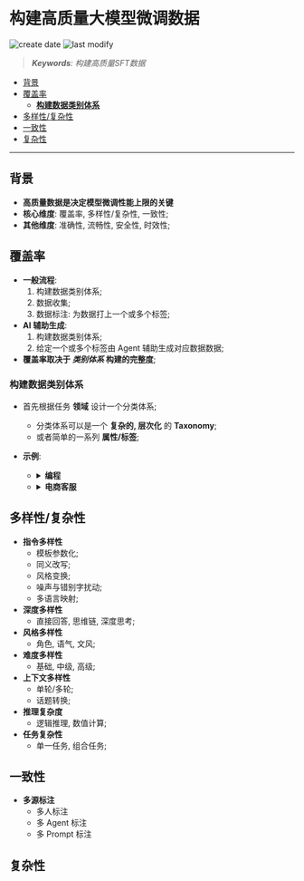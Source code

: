 构建高质量大模型微调数据
===
<!--START_SECTION:badge-->
![create date](https://img.shields.io/static/v1?label=create%20date&message=2025-09-17&label_color=gray&color=lightsteelblue&style=flat-square)
![last modify](https://img.shields.io/static/v1?label=last%20modify&message=2025-09-19%2004%3A11%3A35&label_color=gray&color=thistle&style=flat-square)
<!--END_SECTION:badge-->
<!--info
date: 2025-09-17 13:38:07
toc_title: SFT 数据构建
top: false
draft: true
hidden: true
section_number: false
level: 0
tags: [llm_sft]
-->

<!--START_SECTION:keywords-->
> ***Keywords**: 构建高质量SFT数据*
<!--END_SECTION:keywords-->

<!--START_SECTION:paper_title-->
<!--END_SECTION:paper_title-->

<!--START_SECTION:toc-->
- [背景](#背景)
- [覆盖率](#覆盖率)
    - [**构建数据类别体系**](#构建数据类别体系)
- [多样性/复杂性](#多样性复杂性)
- [一致性](#一致性)
- [复杂性](#复杂性)
<!--END_SECTION:toc-->

---

## 背景

- **高质量数据是决定模型微调性能上限的关键**
- **核心维度**: 覆盖率, 多样性/复杂性, 一致性;
- **其他维度**: 准确性, 流畅性, 安全性, 时效性;

## 覆盖率

- **一般流程**:
    1. 构建数据类别体系;
    2. 数据收集;
    3. 数据标注: 为数据打上一个或多个标签;
- **AI 辅助生成**:
    1. 构建数据类别体系;
    2. 给定一个或多个标签由 Agent 辅助生成对应数据数据;
- **覆盖率取决于 *类别体系* 构建的完整度**;

### **构建数据类别体系**

- 首先根据任务 **领域** 设计一个分类体系;
    - 分类体系可以是一个 **复杂的, 层次化** 的 **Taxonomy**;
    - 或者简单的一系列 **属性/标签**;
- **示例**:
    - <details><summary><b>编程</b></summary>

        ```md
        - **第一层**
            1. 代码生成
            2. 代码理解
            3. 语言转换
            4. ...
        - **第二层**
            1. 代码生成
                1.1 从零实现
                1.2 代码补全
                1.3 ...
            2. 代码理解
                2.1 代码解释
                2.2 错误定位
                2.3 ...
            3. ...
        - **第三层**: 属性/标签
            - **编程语言**: `Python`, `JavaScript`, `Java`, `C++`, `Go`, `SQL`, `Bash`, `HTML/CSS`...
            - **技术领域/框架**:
                - `Web`: React, Vue, Django, Spring
                - `Data Science`: Pandas, NumPy, PyTorch, TensorFlow
                - `System`: Linux, Docker, Kubernetes
                - `Mobile`: Android, SwiftUI
        ```

      </details>
    - <details><summary><b>电商客服</b></summary>

        ```md
        - **第一层**
            1. 商品咨询
            2. 订单服务
            3. 售后支持
            4. 平台规则
        - **第二层**
            1. 商品咨询
                1.1 商品信息
                1.2 库存物流
                1.3 ...
            2. 订单服务
                2.1 下单与支付
                2.2 修改与取消
                2.3 ...
            3. ...
        - **第三层**: **属性/标签**:
            - **商品品类**: `服装`, `数码`, `家居`, `美妆`, `食品`
            - **问题复杂度**: `简单`, `中等`, `复杂`
        ```

    </details>

## 多样性/复杂性

- **指令多样性**
    - 模板参数化;
    - 同义改写;
    - 风格变换;
    - 噪声与错别字扰动;
    - 多语言映射;
- **深度多样性**
    - 直接回答, 思维链, 深度思考;
- **风格多样性**
    - 角色, 语气, 文风;
- **难度多样性**
    - 基础, 中级, 高级;
- **上下文多样性**
    - 单轮/多轮;
    - 话题转换;
- **推理复杂度**
    - 逻辑推理, 数值计算;
- **任务复杂性**
    - 单一任务, 组合任务;


## 一致性

- **多源标注**
    - 多人标注
    - 多 Agent 标注
    - 多 Prompt 标注


## 复杂性

